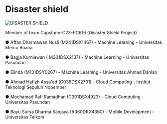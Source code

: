 # Disaster shield

![DISASTER SHIELD](https://github.com/elin632/CAPSTONE-C23-PC616/assets/101853704/838a8d5b-3458-4175-a8dd-33355222901d)


Member of team Capstone-C23-PC616 (Disaster Shield Project)

●	Affan Dharmawan Nusli (M241DSX1467) - Machine Learning - Universitas Mercu Buana

●	Bagja Kurniawan ( M301DSX2137) - Machine Learning - Universitas Pasundan

●	Elinda (M131DSY0267) - Machine Learning - Universitas Ahmad Dahlan

●	Ahmad Hafizh Assa'ad (C038DSX2701) - Cloud Computing - Institut Teknologi Sepuluh Nopember

●	Mochamad Rafi Ramadhan (C301DSX4923) - Cloud Computing  - Universitas Pasundan

●	Bayu Surya Dharma Sanjaya (A360DKX4360) - Mobile Development - Universitas Telkom
